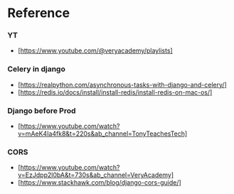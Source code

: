 # Reference

### YT
- [https://www.youtube.com/@veryacademy/playlists]

### Celery in django
- [https://realpython.com/asynchronous-tasks-with-django-and-celery/]
- [https://redis.io/docs/install/install-redis/install-redis-on-mac-os/]

### Django before Prod
- [https://www.youtube.com/watch?v=mAeK4Ia4fk8&t=220s&ab_channel=TonyTeachesTech]

### CORS
- [https://www.youtube.com/watch?v=EzJdpp2l0bA&t=730s&ab_channel=VeryAcademy]
- [https://www.stackhawk.com/blog/django-cors-guide/]